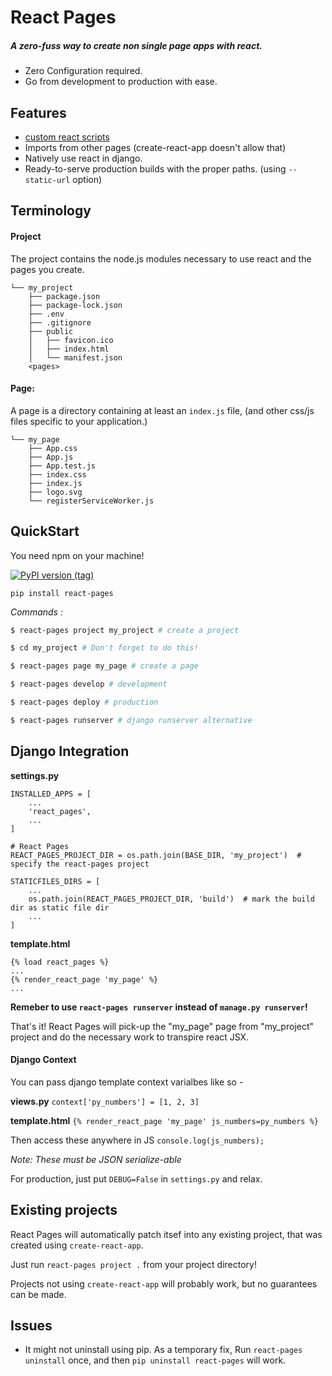 # React Pages
##### A zero-fuss way to create non single page apps with react.

- Zero Configuration required.
- Go from development to production with ease.

## Features
- [custom react scripts](https://github.com/kitze/custom-react-scripts)
- Imports from other pages (create-react-app doesn't allow that)
- Natively use react in django.
- Ready-to-serve production builds with the proper paths. (using `--static-url` option)

## Terminology

#### Project
The project contains the node.js modules necessary to use react and the pages you create.

```
└── my_project
    ├── package.json
    ├── package-lock.json
    ├── .env
    ├── .gitignore
    ├── public
    │   ├── favicon.ico
    │   ├── index.html
    │   └── manifest.json
    <pages>
```

#### Page:

A page is a directory containing at least an `index.js` file, (and other css/js files specific to your application.)

```
└── my_page
    ├── App.css
    ├── App.js
    ├── App.test.js
    ├── index.css
    ├── index.js
    ├── logo.svg
    └── registerServiceWorker.js
```

## QuickStart

You need npm on your machine!

[![PyPI version (tag)](https://img.shields.io/badge/pip-0.1.3-blue.svg?longCache=true&style=for-the-badge)](https://pypi.org/project/react-pages/)

`pip install react-pages`

*Commands :*

```sh
$ react-pages project my_project # create a project

$ cd my_project # Don't forget to do this!

$ react-pages page my_page # create a page

$ react-pages develop # development

$ react-pages deploy # production

$ react-pages runserver # django runserver alternative
```

## Django Integration

__settings.py__
```
INSTALLED_APPS = [
    ...
    'react_pages',
    ...
]

# React Pages
REACT_PAGES_PROJECT_DIR = os.path.join(BASE_DIR, 'my_project')  # specify the react-pages project

STATICFILES_DIRS = [
    ...
    os.path.join(REACT_PAGES_PROJECT_DIR, 'build')  # mark the build dir as static file dir
    ...
]
```

__template.html__
```
{% load react_pages %}
...
{% render_react_page 'my_page' %}
...
```

**Remeber to use `react-pages runserver` instead of `manage.py runserver`!**

That's it!
React Pages will pick-up the "my_page" page from "my_project" project and do the necessary work to transpire react JSX.

#### Django Context

You can pass django template context varialbes like so -

__views.py__
`context['py_numbers'] = [1, 2, 3]`

__template.html__
`{% render_react_page 'my_page' js_numbers=py_numbers %}`

Then access these anywhere in JS
`console.log(js_numbers);`

*Note: These must be JSON serialize-able*

For production, just put `DEBUG=False` in `settings.py` and relax.

## Existing projects

React Pages will automatically patch itsef into any existing project,
that was created using `create-react-app`.

Just run `react-pages project .` from your project directory!

Projects not using `create-react-app` will probably work, but no guarantees can be made.

## Issues

- It might not uninstall using pip. As a temporary fix, Run `react-pages uninstall` once, and then `pip uninstall react-pages` will work.